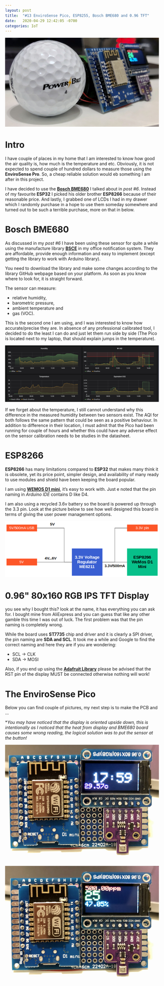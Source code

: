 ```yaml
---
layout: post
title:  "#13 EnviroSense Pico, ESP8255, Bosch BME680 and 0.96 TFT"
date:   2020-04-29 12:42:05 -0700
categories: IoT
---
```

![EnviroSense Pico](/assets/img/13Pico2.JPG)

# Intro
I have couple of places in my home that I am interested to know how good the air quality is, how much is the temperature and etc. Obviously, it is not expected to spend couple of hundred dollars to measure those using the **EnviroSense Pro**. So, a cheap reliable solution would eb something I am after in this project.

I have decided to use the **[Bosch BME680](https://www.bosch-sensortec.com/products/environmental-sensors/gas-sensors-bme680/)** I talked about in *post #6*. Instead of my favourite **ESP32** I picked his older brother **ESP8266** because of their reasonable price. And lastly, I grabbed one of LCDs I had in my drawer which I randomly purchase in a hope to use them someday somewhere and turned out to be such a terrible purchase, more on that in below.

# Bosch BME680

As discussed in my *post #6* I have been using these sensor for quite a while using the manufacture library **[BSCE](https://github.com/BoschSensortec/BSEC-Arduino-library)** in my office notification system. They are affordable, provide enough information and easy to implement (except getting the library to work with Arduino library).

You need to download the library and make some changes according to the library GitHub webpage based on your platform. As soon as you know where to look for, it is straight forward. 

The sensor can measure:
- relative humidity, 
- barometric pressure, 
- ambient temperature and 
- gas (VOC).

This is the second one I am using, and I was interested to know how accurate/precise they are. In absence of any professional calibrated tool, I decided to do the least I can do and just let them run side by side (The Pico is located next to my laptop, that should explain jumps in the temperature). 

![BME680 accuracy test results](/assets/img/13compare.PNG)

If we forget about the temperature, I still cannot understand why this difference in the measured humidity between two sensors exist. The AQI for both follows the same pattern that could be seen as a positive behaviour. In addition to difference in their location, I must admit that the Pico had been running for couple of hours and whether this could have any adverse effect on the sensor calibration needs to be studies in the datasheet.

# ESP8266

**ESP8266** has many limitations compared to **ESP32** that makes many think it is obsolete, yet its price point, simpler design, and availability of many ready to use modules and shield have been keeping the board popular.

I am using **[WEMOS D1 mini](https://docs.wemos.cc/en/latest/d1/d1_mini.html)**, it’s easy to work with. Just e noted that the pin naming in *Arduino IDE* contains D like D4.

I am also using a recycled 3.6v battery so the board is powered up through the 3.3 pin. Look at the picture below to see how well designed this board in terms of giving the user power management options.

![BME680 accuracy test results](/assets/img/13esp8266.PNG)

# 0.96" 80x160 RGB IPS TFT Display

you see why I bought this? look at the name, it has everything you can ask for. I bought mine from AliExpress and you can guess that like any other gamble this time I was out of luck. The first problem was that the pin naming is completely wrong. 

While the board uses **ST7735** chip and driver and it is clearly a SPI driver, the pin naming are **SDA and SCL**. It took me a while and Google to find the correct naming and here they are if you are wondering:
- SCL -> CLK
- SDA -> MOSI

Also, if you end up using the **[Adafruit Library](https://github.com/adafruit/Adafruit-ST7735-Library)** please be advised that the RST pin of the display MUST be connected otherwise nothing will work!

# The EnviroSense Pico

Below you can find couple of pictures, my next step is to make the PCB and ...

**You may have noticed that the display is oriented upside down, this is intentionally as I noticed that the heat from display and BME680 board causes some wrong reading, the logical solution was to put the sensor at the button!*

![EnviroSense Pico](/assets/img/13Pico4.JPG)

![EnviroSense Pico](/assets/img/13Pico3.JPG)


